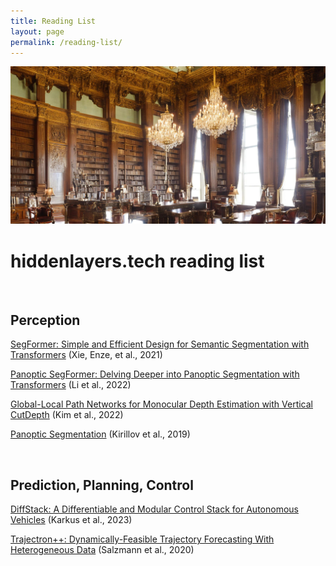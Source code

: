 ```yaml
---
title: Reading List
layout: page
permalink: /reading-list/
---
```


<img class="card-img-top" src="/assets/img/library.jpg">

# hiddenlayers.tech reading list
<br>

## Perception

[SegFormer: Simple and Efficient Design for Semantic Segmentation with Transformers](https://arxiv.org/abs/2105.15203) (Xie, Enze, et al., 2021)

[Panoptic SegFormer: Delving Deeper into Panoptic Segmentation with
Transformers](https://arxiv.org/abs/2109.03814) (Li et al., 2022)

[Global-Local Path Networks for Monocular Depth Estimation with Vertical CutDepth](https://arxiv.org/abs/2201.07436) (Kim et al., 2022)

[Panoptic Segmentation](https://arxiv.org/abs/1801.00868) (Kirillov et al., 2019)

<br>

## Prediction, Planning, Control

[DiffStack: A Differentiable and Modular Control Stack for Autonomous Vehicles](https://arxiv.org/abs/2212.06437) (Karkus et al., 2023)

[Trajectron++: Dynamically-Feasible Trajectory Forecasting With Heterogeneous Data](https://arxiv.org/abs/2001.03093) (Salzmann et al., 2020)